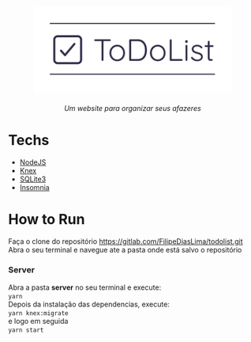 <div align="center">
<img src="./images/title.png" width="400">
<h6>Um website para organizar seus afazeres</h6>
</div>

# Techs
* [NodeJS](https://nodejs.org/en/)
* [Knex](http://knexjs.org/)
* [SQLite3](https://www.sqlite.org/index.html)
* [Insomnia](https://insomnia.rest/)

# How to Run


Faça o clone do repositório https://gitlab.com/FilipeDiasLima/todolist.git
Abra o seu terminal e navegue ate a pasta onde está salvo o repositório


### Server

Abra a pasta **server** no seu terminal e execute: <br/>
`yarn`
<br/>
Depois da instalação das dependencias, execute: <br/>
`yarn knex:migrate`
<br/> e logo em seguida <br/>
`yarn start`
